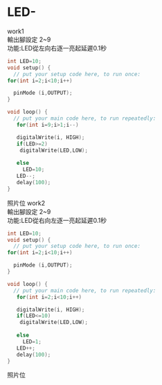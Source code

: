 # LED-
work1</br>
輸出腳設定 2~9</br>
功能:LED從左向右逐一亮起延遲0.1秒
```C++
int LED=10;
void setup() {
  // put your setup code here, to run once:
for(int i=2;i<10;i++)

  pinMode (i,OUTPUT);
}

void loop() {
  // put your main code here, to run repeatedly:
   for(int i=9;i>1;i--)

   digitalWrite(i, HIGH);
   if(LED>=2)
    digitalWrite(LED,LOW);
   
   else
     LED=10;
   LED--;
   delay(100);
}
```
照片位
work2</br>
輸出腳設定 2~9</br>
功能:LED從右向左逐一亮起延遲0.1秒
```c++
int LED=10;
void setup() {
  // put your setup code here, to run once:
for(int i=2;i<10;i++)

  pinMode (i,OUTPUT);
}

void loop() {
  // put your main code here, to run repeatedly:
   for(int i=2;i<10;i++)

   digitalWrite(i, HIGH);
   if(LED<=10)
    digitalWrite(LED,LOW);
   
   else
     LED=1;
   LED++;
   delay(100);
}
```
照片位
